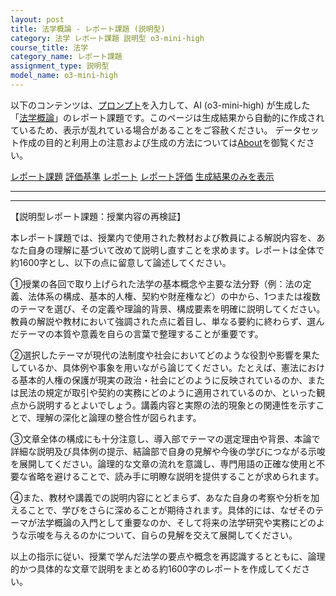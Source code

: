 ```yaml
---
layout: post
title: 法学概論 - レポート課題 (説明型)
category: 法学 レポート課題 説明型 o3-mini-high
course_title: 法学
category_name: レポート課題
assignment_type: 説明型
model_name: o3-mini-high
---
```


以下のコンテンツは、[プロンプト](https://github.com/takedatoshiyuki/synthetic_assignments/tree/main/generated/法学/o3-mini-high/prompt_レポート課題-説明型.md)を入力して、AI (o3-mini-high) が生成した「[法学概論](/contents/法学/)」のレポート課題です。このページは生成結果から自動的に作成されているため、表示が乱れている場合があることをご容赦ください。
データセット作成の目的と利用上の注意および生成の方法については[About](/About)を御覧ください。

[レポート課題](../レポート課題-説明型)
[評価基準](../評価基準-説明型)
[レポート](../レポート-説明型)
[レポート評価](../レポート評価-説明型)
[生成結果のみを表示](https://github.com/takedatoshiyuki/synthetic_assignments/tree/main/generated/法学/o3-mini-high/レポート課題-説明型.md)
  

***
***
  
【説明型レポート課題：授業内容の再検証】

本レポート課題では、授業内で使用された教材および教員による解説内容を、あなた自身の理解に基づいて改めて説明し直すことを求めます。レポートは全体で約1600字とし、以下の点に留意して論述してください。

①授業の各回で取り上げられた法学の基本概念や主要な法分野（例：法の定義、法体系の構成、基本的人権、契約や財産権など）の中から、1つまたは複数のテーマを選び、その定義や理論的背景、構成要素を明確に説明してください。教員の解説や教材において強調された点に着目し、単なる要約に終わらず、選んだテーマの本質や意義を自らの言葉で整理することが重要です。

②選択したテーマが現代の法制度や社会においてどのような役割や影響を果たしているか、具体例や事象を用いながら論じてください。たとえば、憲法における基本的人権の保護が現実の政治・社会にどのように反映されているのか、または民法の規定が取引や契約の実務にどのように適用されているのか、といった観点から説明するとよいでしょう。講義内容と実際の法的現象との関連性を示すことで、理解の深化と論理の整合性が図られます。

③文章全体の構成にも十分注意し、導入部でテーマの選定理由や背景、本論で詳細な説明及び具体例の提示、結論部で自身の見解や今後の学びにつながる示唆を展開してください。論理的な文章の流れを意識し、専門用語の正確な使用と不要な省略を避けることで、読み手に明瞭な説明を提供することが求められます。

④また、教材や講義での説明内容にとどまらず、あなた自身の考察や分析を加えることで、学びをさらに深めることが期待されます。具体的には、なぜそのテーマが法学概論の入門として重要なのか、そして将来の法学研究や実務にどのような示唆を与えるのかについて、自らの見解を交えて展開してください。

以上の指示に従い、授業で学んだ法学の要点や概念を再認識するとともに、論理的かつ具体的な文章で説明をまとめる約1600字のレポートを作成してください。
